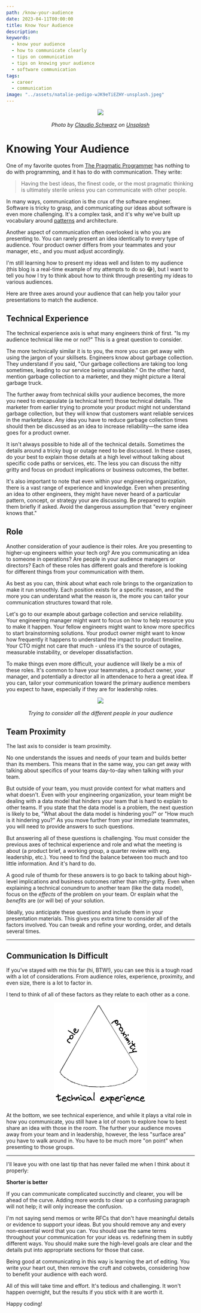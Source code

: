 ```yaml
---
path: /know-your-audience
date: 2023-04-11T00:00:00
title: Know Your Audience
description: 
keywords:
  - know your audience
  - how to communicate clearly
  - tips on communication
  - tips on knowing your audience
  - software communication
tags:
  - career
  - communication
image: "../assets/natalie-pedigo-wJK9eTiEZHY-unsplash.jpeg" 
---
```


<center>

![](../assets/claudio-schwarz-_wDZkpybAfY-unsplash.jpeg)

<i> 
    
Photo by <a href="https://unsplash.com/@purzlbaum?utm_source=unsplash&utm_medium=referral&utm_content=creditCopyText">Claudio Schwarz</a> on <a href="https://unsplash.com/photos/_wDZkpybAfY?utm_source=unsplash&utm_medium=referral&utm_content=creditCopyText">Unsplash</a>

</i>

</center>

# Knowing Your Audience

One of my favorite quotes from [The Pragmatic Programmer](https://amzn.to/3GuXI71) has nothing to do with programming, and it has to do with communication. They write:

> Having the best ideas, the finest code, or the most pragmatic thinking is ultimately sterile unless you can communicate with other people.

In many ways, communication is the crux of the software engineer. Software is tricky to grasp, and communicating our ideas about software is even more challenging. It's a complex task, and it's why we've built up vocabulary around [patterns](https://dangoslen.me/blog/our-obsession-with-patterns/) and architecture.

Another aspect of communication often overlooked is who you are presenting to. You can rarely present an idea identically to every type of audience. Your product owner differs from your teammates and your manager, etc., and you must adjust accordingly.

I'm still learning how to present my ideas well and listen to my audience (this blog is a real-time example of my attempts to do so 😂), but I want to tell you how I try to think about how to think through presenting my ideas to various audiences.

Here are three axes around your audience that can help you tailor your presentations to match the audience. 

## Technical Experience

The technical experience axis is what many engineers think of first. "Is my audience technical like me or not?" This is a great question to consider.

The more technically similar it is to you, the more you can get away with using the jargon of your skillsets. Engineers know about garbage collection. They understand if you said, "Our garbage collections are taking too long sometimes, leading to our service being unavailable." On the other hand, mention garbage collection to a marketer, and they might picture a literal garbage truck. 

The further away from technical skills your audience becomes, the more you need to encapsulate (a technical term!) those technical details. The marketer from earlier trying to promote your product might not understand garbage collection, but they will know that customers want reliable services in the marketplace. Any idea you have to reduce garbage collection times should then be discussed as an idea to increase reliability—the same idea goes for a product owner.

It isn't always possible to hide all of the technical details. Sometimes the details around a tricky bug or outage need to be discussed. In these cases, do your best to explain those details at a high level without talking about specific code paths or services, etc. The less you can discuss the nitty gritty and focus on product implications or business outcomes, the better.

It's also important to note that even within your engineering organization, there is a vast range of experience and knowledge. Even when presenting an idea to other engineers, they might have never heard of a particular pattern, concept, or strategy your are discussing. Be prepared to explain them briefly if asked. Avoid the dangerous assumption that "every engineer knows that."

## Role

Another consideration of your audience is their roles. Are you presenting to higher-up engineers within your tech org? Are you communicating an idea to someone in operations? Are people in your audience managers or directors? Each of these roles has different goals and therefore is looking for different things from your communication with them.

As best as you can, think about what each role brings to the organization to make it run smoothly. Each position exists for a specific reason, and the more you can understand what the reason is, the more you can tailor your communication structures toward that role.

Let's go to our example about garbage collection and service reliability. Your engineering manager might want to focus on how to help resource you to make it happen. Your fellow engineers might want to know more specifics to start brainstorming solutions. Your product owner might want to know how frequently it happens to understand the impact to product timeline. Your CTO might not care that much - unless it's the source of outages, measurable instability, or developer dissatisfaction.

To make things even more difficult, your audience will likely be a mix of these roles. It's common to have your teammates, a product owner, your manager, and potentially a director all in attendenace to hera a great idea. If you can, tailor your communication toward the primary audience members you expect to have, especially if they are for leadership roles.

<center>
  
![](https://media.tenor.com/_c8RgO7aX7MAAAAC/zach-galifianakis-dfx.gif)

<i>

Trying to consider all the different people in your audience

</i>

</center>

## Team Proximity

The last axis to consider is team proximity. 

No one understands the issues and needs of your team and builds better than its members. This means that in the same way, you can get away with talking about specifics of your teams day-to-day when talking with your team. 

But outside of your team, you must provide context for what matters and what doesn't. Even with your engineering organization, your team might be dealing with a data model that hinders your team that is hard to explain to other teams. If you state that the data model is a problem, the next question is likely to be, "What about the data model is hindering you?" or "How much is it hindering you?" As you move further from your immediate teammates, you will need to provide answers to such questions. 

But answering all of these questions is challenging. You must consider the previous axes of technical experience and role and what the meeting is about (a product brief, a working group, a quarter review with eng. leadership, etc.). You need to find the balance between too much and too little information. And it's hard to do.

A good rule of thumb for these answers is to go back to talking about high-level implications and business outcomes rather than nitty-gritty. Even when explaining a technical conundrum to another team (like the data model), focus on the _effects_ of the problem on your team. Or explain what the _benefits_ are (or will be) of your solution.

Ideally, you anticipate these questions and include them in your presentation materials. This gives you extra time to consider all of the factors involved. You can tweak and refine your wording, order, and details several times.

---

## Communication Is Difficult

If you've stayed with me this far (hi, BTW!), you can see this is a tough road with a lot of considerations. From audience roles, experience, proximity, and even size, there is a lot to factor in.

I tend to think of all of these factors as they relate to each other as a cone. 

<div style="max-width: 250px; margin: 0 auto;">

![](../assets/audience-axis-cone.png)

</div>

At the bottom, we see technical experience, and while it plays a vital role in how you communicate, you still have a lot of room to explore how to best share an idea with those in the room. The further your audience moves away from your team and in leadership, however, the less "surface area" you have to walk around in. You have to be much more "on point" when presenting to those groups.

---

I'll leave you with one last tip that has never failed me when I think about it properly:

**Shorter is better**

If you can communicate complicated succinctly and clearer, you will be ahead of the curve. Adding more words to clear up a confusing paragraph will not help; it will only increase the confusion.

I'm not saying send memos or write RFCs that don't have meaningful details or evidence to support your ideas. But you should remove any and every non-essential word that you can. You should use the same terms throughout your communication for your ideas vs. redefining them in subtly different ways. You should make sure the high-level goals are clear and the details put into appropriate sections for those that case.

Being good at communicating in this way is learning the art of editing. You write your heart out, then remove the cruft and cobwebs, considering how to benefit your audience with each word. 

All of this will take time and effort. It's tedious and challenging. It won't happen overnight, but the results if you stick with it are worth it.

Happy coding!